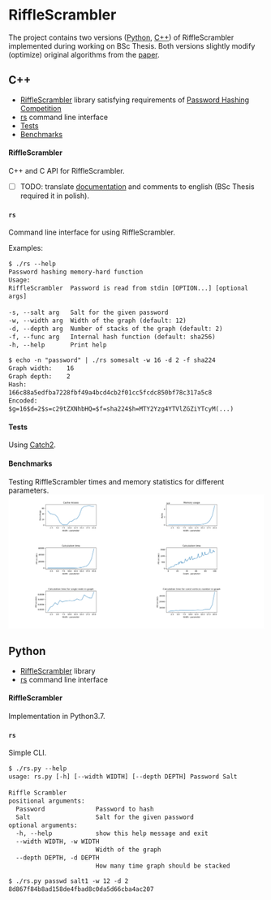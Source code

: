 
# RiffleScrambler

The project contains two versions ([Python](#python), [C++](#c)) of RiffleScrambler implemented during working on BSc Thesis.
Both versions slightly modify (optimize) original algorithms from the [paper](https://arxiv.org/pdf/1807.06443.pdf).


## C++

* [RiffleScrambler](#rifflescrambler-1) library satisfying requirements of [Password Hashing Competition](https://password-hashing.net/)
* [rs](#rs) command line interface
* [Tests](#tests)
* [Benchmarks](#benchmarks)

#### RiffleScrambler
C++ and C API for RiffleScrambler.
- [ ] TODO: translate [documentation](./mhf_riffle_scrambler_implementation_PL.pdf) and comments to english (BSc Thesis required it in polish).

#### `rs`
Command line interface for using RiffleScrambler.

Examples:
```
$ ./rs --help             
Password hashing memory-hard function
Usage:
RiffleScrambler  Password is read from stdin [OPTION...] [optional args]

-s, --salt arg   Salt for the given password
-w, --width arg  Width of the graph (default: 12)
-d, --depth arg  Number of stacks of the graph (default: 2)
-f, --func arg   Internal hash function (default: sha256)
-h, --help       Print help
```

```
$ echo -n "password" | ./rs somesalt -w 16 -d 2 -f sha224
Graph width:    16
Graph depth:    2
Hash:           166c88a5edfba7228fbf49a4bcd4cb2f01cc5fcdc850bf78c317a5c8
Encoded:        $g=16$d=2$s=c29tZXNhbHQ=$f=sha224$h=MTY2Yzg4YTVlZGZiYTcyM(...)
```

#### Tests
Using [Catch2](https://github.com/catchorg/Catch2).

#### Benchmarks
Testing RiffleScrambler times and memory statistics for different parameters.
![Results of bencharks](./cpp/benchmark/results/benchmarks.png)

## Python

* [RiffleScrambler](#rifflescrambler-1) library
* [rs](#rs) command line interface

#### RiffleScrambler
Implementation in Python3.7.

#### `rs`
Simple CLI.


```
$ ./rs.py --help                 
usage: rs.py [-h] [--width WIDTH] [--depth DEPTH] Password Salt

Riffle Scrambler
positional arguments:
  Password              Password to hash
  Salt                  Salt for the given password
optional arguments:
  -h, --help            show this help message and exit
  --width WIDTH, -w WIDTH
                        Width of the graph
  --depth DEPTH, -d DEPTH
                        How many time graph should be stacked
```

```
$ ./rs.py passwd salt1 -w 12 -d 2
8d867f84b8ad158de4fbad8c0da5d66cba4ac207
```

